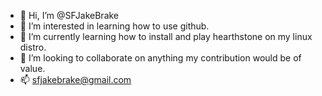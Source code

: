- 👋 Hi, I’m @SFJakeBrake
- 👀 I’m interested in learning how to use github.
- 🌱 I’m currently learning how to install and play hearthstone on my linux distro.
- 💞️ I’m looking to collaborate on anything my contribution would be of value.
- 📫 sfjakebrake@gmail.com

<!---
SFJakeBrake/SFJakeBrake is a ✨ special ✨ repository because its `README.md` (this file) appears on your GitHub profile.
You can click the Preview link to take a look at your changes.
--->
